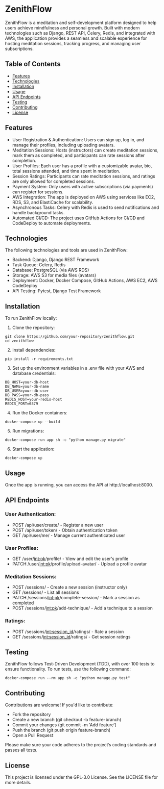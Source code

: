 # ZenithFlow
ZenithFlow is a meditation and self-development platform designed to help users achieve mindfulness and personal growth. Built with modern technologies such as Django, REST API, Celery, Redis, and integrated with AWS, the application provides a seamless and scalable experience for hosting meditation sessions, tracking progress, and managing user subscriptions.

## Table of Contents
- [Features](#features)
- [Technologies](#technologies)
- [Installation](#installation)
- [Usage](#usage)
- [API Endpoints](#api-endpoints)
- [Testing](#testing)
- [Contributing](#contributing)
- [License](#license)


## Features
- User Registration & Authentication: Users can sign up, log in, and manage their profiles, including uploading avatars.
- Meditation Sessions: Hosts (instructors) can create meditation sessions, mark them as completed, and participants can rate sessions after completion.
- User Profiles: Each user has a profile with a customizable avatar, bio, total sessions attended, and time spent in meditation.
- Session Ratings: Participants can rate meditation sessions, and ratings are only allowed for completed sessions.
- Payment System: Only users with active subscriptions (via payments) can register for sessions.
- AWS Integration: The app is deployed on AWS using services like EC2, RDS, S3, and ElastiCache for scalability.
- Asynchronous Tasks: Celery with Redis is used to send notifications and handle background tasks.
- Automated CI/CD: The project uses GitHub Actions for CI/CD and CodeDeploy to automate deployments.

## Technologies
The following technologies and tools are used in ZenithFlow:

- Backend: Django, Django REST Framework
- Task Queue: Celery, Redis
- Database: PostgreSQL (via AWS RDS)
- Storage: AWS S3 for media files (avatars)
- Deployment: Docker, Docker Compose, GitHub Actions, AWS EC2, AWS CodeDeploy
- API Testing: Pytest, Django Test Framework

## Installation
To run ZenithFlow locally:

1. Clone the repository:

```
git clone https://github.com/your-repository/zenithflow.git
cd zenithflow
```

2. Install dependencies:

```
pip install -r requirements.txt
```

3. Set up the environment variables in a .env file with your AWS and database credentials:

```
DB_HOST=your-db-host
DB_NAME=your-db-name
DB_USER=your-db-user
DB_PASS=your-db-pass
REDIS_HOST=your-redis-host
REDIS_PORT=6379
```

4. Run the Docker containers:

```
docker-compose up --build
```

5. Run migrations:

```
docker-compose run app sh -c "python manage.py migrate"
```

6. Start the application:

```
docker-compose up
```

## Usage
Once the app is running, you can access the API at http://localhost:8000.

## API Endpoints

### User Authentication:

* POST /api/user/create/ - Register a new user
* POST /api/user/token/ - Obtain authentication token
* GET /api/user/me/ - Manage current authenticated user

### User Profiles:

* GET /user/<int:pk>/profile/ - View and edit the user's profile
* PATCH /user/<int:pk>/profile/upload-avatar/ - Upload a profile avatar

### Meditation Sessions:

* POST /sessions/ - Create a new session (instructor only)
* GET /sessions/ - List all sessions
* PATCH /sessions/<int:pk>/complete-session/ - Mark a session as completed
* POST /sessions/<int:pk>/add-technique/ - Add a technique to a session

### Ratings:

* POST /sessions/<int:session_id>/ratings/ - Rate a session
* GET /sessions/<int:session_id>/ratings/ - Get session ratings

## Testing
ZenithFlow follows Test-Driven Development (TDD), with over 100 tests to ensure functionality. To run tests, use the following command:

```
docker-compose run --rm app sh -c "python manage.py test"
```

## Contributing
Contributions are welcome! If you'd like to contribute:

- Fork the repository
- Create a new branch (git checkout -b feature-branch)
- Commit your changes (git commit -m 'Add feature')
- Push the branch (git push origin feature-branch)
- Open a Pull Request

Please make sure your code adheres to the project’s coding standards and passes all tests.

## License
This project is licensed under the GPL-3.0 License. See the LICENSE file for more details.
